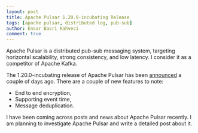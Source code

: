 ```yaml
---
layout: post
title: Apache Pulsar 1.20.0-incubating Release
tags: [apache pulsar, distributed log, pub-sub]
author: Ensar Basri Kahveci
comment: true
---
```


Apache Pulsar is a distributed pub-sub messaging system, targeting horizontal scalability, strong consistency, and low latency. I consider it as a competitor of Apache Kafka. 

The 1.20.0-incubating release of Apache Pulsar has been [announced](https://github.com/apache/incubator-pulsar/releases/tag/v1.20.0-incubating) a couple of days ago. There are a couple of new features to note: 
- End to end encryption,
- Supporting event time, 
- Message deduplication.

I have been coming across posts and news about Apache Pulsar recently. I am planning to investigate Apache Pulsar and write a detailed post about it. 



